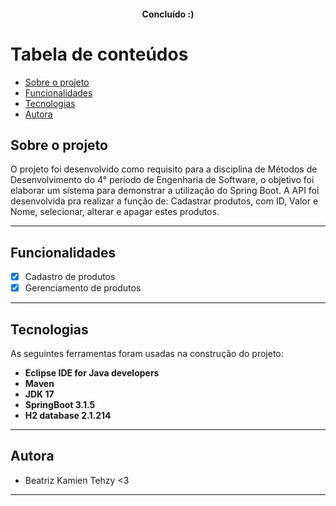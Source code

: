 <h4 align="center">
	 Concluído :)
</h4>

Tabela de conteúdos
=================
<!--ts-->
   * [Sobre o projeto](#-sobre-o-projeto)
   * [Funcionalidades](#-funcionalidades)
   * [Tecnologias](#-tecnologias)
   * [Autora](#-autora)
<!--te-->


## Sobre o projeto

 O projeto foi desenvolvido como requisito para a disciplina de Métodos de Desenvolvimento do 4° período de Engenharia de Software, o objetivo foi elaborar um sistema para demonstrar a utilização do Spring Boot. A API foi desenvolvida pra realizar a função de: Cadastrar produtos, com ID, Valor e Nome, selecionar, alterar e apagar estes produtos.

---

## Funcionalidades

  - [x] Cadastro de produtos
  - [x] Gerenciamento de produtos
   
---

## Tecnologias

As seguintes ferramentas foram usadas na construção do projeto:

-   **Eclipse IDE for Java developers**
-   **Maven**
-   **JDK 17**
-   **SpringBoot 3.1.5**
-   **H2 database 2.1.214**


---

## Autora

- Beatriz Kamien Tehzy <3

---
